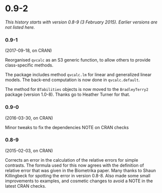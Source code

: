 # 0.9-2

*This history starts with version 0.8-9 (3 February 2015).  Earlier versions are not listed here.*

### 0.9-1

(2017-09-18, on CRAN)

Reorganised `qvcalc` as an S3 generic function, to allow others to provide class-specific methods.

The package includes method `qvcalc.lm` for linear and generalized linear models.  The back-end computation is now done in `qvcalc.default`.

The method for `BTabilities` objects is now moved to the `BradleyTerry2` package (version 1.0-8).  Thanks go to Heather Turner for that.

### 0.9-0 

(2016-03-30, on CRAN)

Minor tweaks to fix the dependencies NOTE on CRAN checks

### 0.8-9 

(2015-02-03, on CRAN)

Corrects an error in the calculation of the relative errors for simple contrasts. The formula used for this now agrees with the definition of relative error that was given in the Biometrika paper. Many thanks to Shaun Killingbeck for spotting the error in version 0.8-8. Also made some small improvements to examples, and cosmetic changes to avoid a NOTE in the latest CRAN checks.
